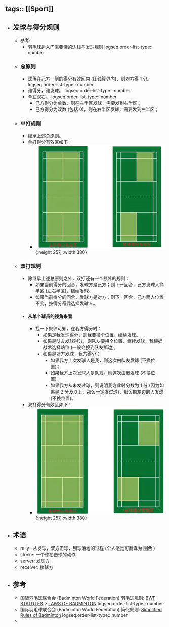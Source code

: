 tags:: [[Sport]]
---

- ## 发球与得分规则
	- 参考:
		- [羽毛球运入门需要懂的边线与发球规则](https://www.xiaohongshu.com/explore/6458fcb9000000001203f9d7)
		  logseq.order-list-type:: number
	- ### 总原则
		- 球落在己方一侧的得分有效区内 (压线算界内)，则对方得 1 分。
		  logseq.order-list-type:: number
		- 谁得分，谁发球。
		  logseq.order-list-type:: number
		- 单左双右。
		  logseq.order-list-type:: number
			- 己方得分为单数，则在左半区发球，需要发到右半区；
			- 己方得分为双数 (包括 0)，则在右半区发球，需要发到左半区；
	- ### 单打规则
		- 继承上述总原则。
		- 单打得分有效区如下：
			- ![image.png](../assets/image_1715692624179_0.png){:height 257, :width 380}
	- ### 双打规则
		- 除继承上述总原则之外，双打还有一个额外的规则：
			- 如果当前得分的回合，发球方是己方；则下一回合，己方发球人换半区 (左右半区)，继续发球。
			- 如果当前得分的回合，发球方是对方；则下一回合，己方两人位置不变，按得分奇偶选择发球人。
		- #### 从单个球员的视角来看
			- 找一下规律可知，在我方得分时：
				- 如果是我发球得分，则我要换个位置，继续发球。
				- 如果是队友发球得分，则队友要换个位置，继续发球，我根据战术选择站位 (一般会换到队友那边)。
				- 如果是对方发球，我方得分；
					- 如果我方上次发球人是我，则这次由队友发球 (不换位置)；
					- 如果我方上次发球人是队友，则这次由我发球 (不换位置)；
					- 如果我方从未发过球，则说明我方此时分数为 1 分 (因为如果是 2 分及以上，那么一定发过球)，那么由左边的人发球 (不换位置)。
		- 双打得分有效区如下：
			- ![image.png](../assets/image_1715692897445_0.png){:height 257, :width 380}
- ## 术语
	- rally : 从发球，双方击球，到球落地的过程 (个人感觉可翻译为 **回合** )
	- stroke: 一个球拍击球的动作
	- server: 发球方
	- receiver: 接球方
- ## 参考
	- 国际羽毛球联合会 (Badminton World Federation) 羽毛球规则: [BWF STATUTES](https://corporate.bwfbadminton.com/statutes/) > [LAWS OF BADMINTON](https://extranet.bwf.sport/docs/document-system/81/1466/1470/Section%204.1%20-%20Laws%20of%20Badminton%20-%2027%20Apr%202024%20V3.0.pdf)
	  logseq.order-list-type:: number
	- 国际羽毛球联合会 (Badminton World Federation) 简化规则: [Simplified Rules of Badminton](https://system.bwfbadminton.com/documents/folder_1_81/Regulations/Simplified-Rules/Simplified%20Rules%20of%20Badminton%20-%20Dec%202015.pdf)
	  logseq.order-list-type:: number
	-
